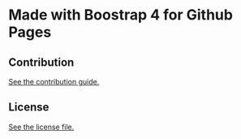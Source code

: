 
# Made with Boostrap 4 for Github Pages

## Contribution

[See the contribution guide.](./CONTRIBUTING.md)

## License

[See the license file.](./LICENSE.md)
